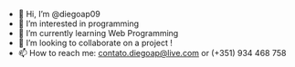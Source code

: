- 👋 Hi, I’m @diegoap09
- 👀 I’m interested in programming
- 🌱 I’m currently learning Web Programming
- 💞️ I’m looking to collaborate on a project ! 
- 📫 How to reach me: contato.diegoap@live.com or (+351) 934 468 758

<!---
diegoap09/diegoap09 is a ✨ special ✨ repository because its `README.md` (this file) appears on your GitHub profile.
You can click the Preview link to take a look at your changes.
--->
